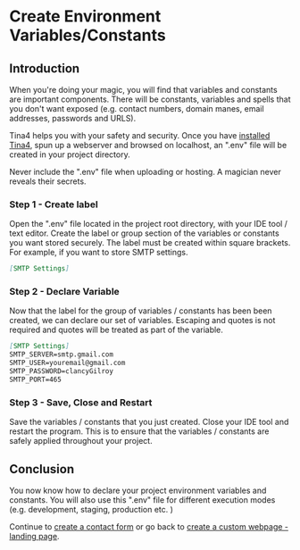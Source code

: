 <!--
// Tina4 : This Is Not A Framework
// Created with : PHPStorm
// User : andrevanzuydam
// Copyright (C)
// Contact : andrevanzuydam@gmail.com
-->
# Create Environment Variables/Constants

## Introduction

When you're doing your magic, you will find that variables and constants are important components. There will be constants, variables and spells that you don't want exposed (e.g. contact numbers, domain manes, email addresses, passwords and URLS).

Tina4 helps you with your safety and security. Once you have [installed Tina4](/installation/install-tina4.md), spun up a webserver and browsed on localhost, an ".env" file will be created in your project directory. 

Never include the ".env" file when uploading or hosting. A magician never reveals their secrets.

### Step 1 - Create label

Open the ".env" file located in the project root directory, with your IDE tool / text editor. Create the label or group section of the variables or constants you want stored securely. The label must be created within square brackets.  For example, if you want to store SMTP settings.

```md
[SMTP Settings]
```
### Step 2 - Declare Variable

Now that the label for the group of variables / constants has been been created, we can declare our set of variables. Escaping and quotes is not required  and quotes will be treated as part of the variable. 

```md
[SMTP Settings]
SMTP_SERVER=smtp.gmail.com
SMTP_USER=youremail@gmail.com
SMTP_PASSWORD=clancyGilroy
SMTP_PORT=465
```

### Step 3 - Save, Close and Restart

Save the variables / constants that you just created. Close your IDE tool and restart the program. This is to ensure that the variables / constants are safely applied throughout your project. 

## Conclusion

You now know how to declare your project environment variables and constants. You will also use this ".env" file for different execution modes (e.g. development, staging, production etc. )

Continue to [create a contact form](/tutorials/contactform.md) or go back to [create a custom webpage - landing page](/tutorials/customwebsite.md).